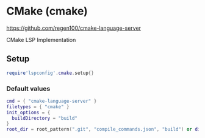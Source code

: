 # CMake (cmake)

https://github.com/regen100/cmake-language-server

CMake LSP Implementation


## Setup

```lua
require'lspconfig'.cmake.setup{}
```


### Default values

```lua
cmd = { "cmake-language-server" }
filetypes = { "cmake" }
init_options = {
  buildDirectory = "build"
}
root_dir = root_pattern(".git", "compile_commands.json", "build") or dirname
```




